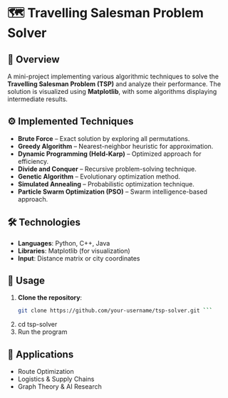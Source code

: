 # 🗺️ Travelling Salesman Problem Solver  

## 🚀 Overview  
A mini-project implementing various algorithmic techniques to solve the **Travelling Salesman Problem (TSP)** and analyze their performance. The solution is visualized using **Matplotlib**, with some algorithms displaying intermediate results.  

## ⚙️ Implemented Techniques  
- **Brute Force** – Exact solution by exploring all permutations.  
- **Greedy Algorithm** – Nearest-neighbor heuristic for approximation.  
- **Dynamic Programming (Held-Karp)** – Optimized approach for efficiency.  
- **Divide and Conquer** – Recursive problem-solving technique.  
- **Genetic Algorithm** – Evolutionary optimization method.  
- **Simulated Annealing** – Probabilistic optimization technique.  
- **Particle Swarm Optimization (PSO)** – Swarm intelligence-based approach.  

## 🛠️ Technologies  
- **Languages**: Python, C++, Java  
- **Libraries**: Matplotlib (for visualization)  
- **Input**: Distance matrix or city coordinates  

## 🔧 Usage  
1. **Clone the repository**:  
   ```bash
   git clone https://github.com/your-username/tsp-solver.git ```
2. cd tsp-solver
3. Run the program

## 📌 Applications
- Route Optimization
- Logistics & Supply Chains
- Graph Theory & AI Research
